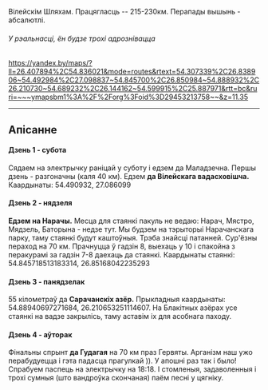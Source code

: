 Вілейскім Шляхам. Працягласць -- 215-230км. Перапады вышынь - абсалютлі.
###### У рэальнасці, ён будзе трохі адрознівацца
https://yandex.by/maps/?ll=26.407894%2C54.836021&mode=routes&rtext=54.307339%2C26.838906~54.492984%2C27.098837~54.845700%2C26.850984~54.888932%2C26.210730~54.689232%2C26.144162~54.599915%2C25.887971&rtt=bc&ruri=~~~ymapsbm1%3A%2F%2Forg%3Foid%3D29453213758~~&z=11.35
___
## Апісанне

#### Дзень 1 - cубота
Сядаем на электрычку раніцай у суботу і едзем да Маладзечна. Першы дзень - разгоначны (каля 40 км). Едзем **да Вілейскага вадасховішча.** Каардынаты: 54.490932, 27.086099
#### Дзень 2 - нядзеля 
**Едзем на Нарачы.** Месца для стаянкі пакуль не ведаю: Нарач, Мястро, Мядзель, Баторына - недзе тут. Мы будзем на тэрыторыі Нарачанскага парку, таму стаянкі будут каштоўныя. Трэба знайсці патанней. Сур'ёзны пераход на 70 км. Прачнуцца ў гадзін 8, выехаць у 10 і спакойна з перакурамі за гадзін 7-8 даехаць да стаянкі. Каардынаты стаянкі: 54.845718513183314, 26.85168042235293
#### Дзень 3 - панядзелак 
55 кілометраў да **Сарачанскіх азёр.** Прыкладныя каардынаты: 54.88940697271684, 26.210653251114607. На Блакітных азёрах усе стаянкі на вадзе закрылісь, таму аставім іх для асобнага паходу.
#### Дзень 4 - аўторак 
Фінальны спрынт **да Гудагая** на 70 км праз Гервяты. Арганізм наш ужо перабудуецца і гэта падасца прагулкай )). У апошні раз так і было! Спрабуем паспець на электрычку на 18:18. І стомленыя, задаволенныя і трохі сумныя (што вандроўка скончаная) паём песні у цягніку.